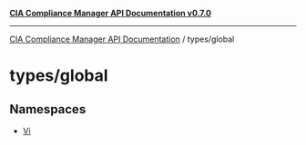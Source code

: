 [**CIA Compliance Manager API Documentation v0.7.0**](../../README.md)

***

[CIA Compliance Manager API Documentation](../../modules.md) / types/global

# types/global

## Namespaces

- [Vi](namespaces/Vi/README.md)
